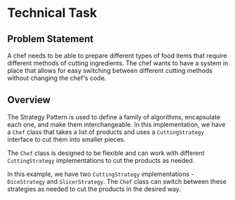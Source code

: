 # Technical Task

## Problem Statement

A chef needs to be able to prepare different types of food items that require different methods of cutting ingredients.
The chef wants to have a system in place that allows for easy switching between different cutting methods without
changing the chef's code.

## Overview

The Strategy Pattern is used to define a family of algorithms, encapsulate each one, and make them interchangeable. In
this implementation, we have a `Chef` class that takes a list of products and uses a `CuttingStrategy` interface to cut
them into smaller pieces.

The `Chef` class is designed to be flexible and can work with different `CuttingStrategy` implementations to cut the
products as needed.

In this example, we have two `CuttingStrategy` implementations - `DiceStrategy` and `SlicerStrategy`. The `Chef` class
can switch between these strategies as needed to cut the products in the desired way.